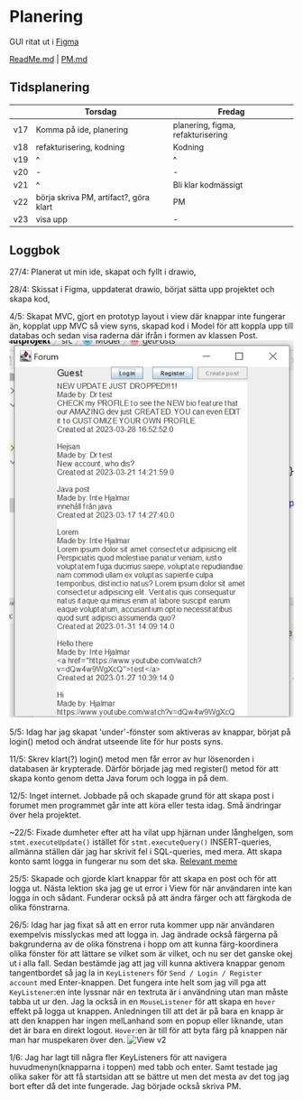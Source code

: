# Planering
GUI ritat ut i [Figma](https://www.figma.com/file/pUN0oFfNOED2i6mp0Zh7OZ/prg2-slutprojekt?node-id=0%3A1&t=55ccjZPlMn5sCcDZ-1)

[ReadMe.md](../ReadMe.md) | [PM.md](./PM.md) 

## Tidsplanering

|   | Torsdag  | Fredag  |
|---|---|---|
| v17  | Komma på ide, planering  | planering, figma, refakturisering  |
| v18  | refakturisering, kodning  | Kodning  |
| v19  | ^  | ^  |
| v20  | -  | -  |
| v21  | ^  | Bli klar kodmässigt  |
| v22  | börja skriva PM, artifact?, göra klart  | PM |
| v23  | visa upp  | -  |

## Loggbok

27/4: Planerat ut min ide, skapat och fyllt i drawio, 

28/4: Skissat i Figma, uppdaterat drawio, börjat sätta upp projektet och skapa kod, 

4/5: Skapat MVC, gjort en prototyp layout i view där knappar inte fungerar än, kopplat upp MVC så view syns,
 skapad kod i Model för att koppla upp till databas och sedan visa raderna där ifrån i formen av klassen Post.
![View](./images/ss1.jpg "View")

5/5: Idag har jag skapat 'under'-fönster som aktiveras av knappar, börjat på login() metod och 
ändrat utseende lite för hur posts syns. 

11/5: Skrev klart(?) login() metod men får error av hur lösenorden i databasen är krypterade. 
Därför började jag med register() metod för att skapa konto genom detta Java forum och logga in på dem. 

12/5: Inget internet. Jobbade på och skapade grund för att skapa post i forumet men programmet går 
inte att köra eller testa idag. Små ändringar över hela projektet. 

~22/5: Fixade dumheter efter att ha vilat upp hjärnan under långhelgen, som ```stmt.executeUpdate()``` istället för ```stmt.executeQuery()``` 
INSERT-queries, allmänna ställen där jag har skrivit fel i SQL-queries, med mera. 
Att skapa konto samt logga in fungerar nu som det ska. [Relevant meme](./images/meme.png)

25/5: Skapade och gjorde klart knappar för att skapa en post och för att logga ut. Nästa lektion ska jag 
ge ut error i View för när användaren inte kan logga in och sådant. 
Funderar också på att ändra färger och att färgkoda de olika fönstrarna. 

26/5: Idag har jag fixat så att en error ruta kommer upp när användaren exempelvis misslyckas med att logga in. 
Jag ändrade också färgerna på bakgrunderna av de olika fönstrena i hopp om att kunna färg-koordinera olika 
fönster för att lättare se vilket som är vilket, och nu ser det ganske okej ut i alla fall. 
Sedan bestämde jag att jag vill kunna aktivera knappar genom tangentbordet så jag la in ```KeyListeners```
för ```Send / Login / Register account``` med Enter-knappen. Det fungera inte helt som jag vill pga att 
```KeyListener```:en inte lyssnar när en textruta är i användning utan man måste tabba ut ur den. 
Jag la också in en ```MouseListener``` för att skapa en ```hover``` effekt på logga ut knappen. 
Anledningen till att det är på bara en knapp är att den knappen har ingen melLanhand som en popup eller liknande, 
utan det är bara en direkt logout. ```Hover```:en är till för att byta färg på knappen när man har 
muspekaren över den.
![View v2](./images/start.jpg "View v2")

1/6: Jag har lagt till några fler KeyListeners för att navigera huvudmenyn(knapparna i toppen) med tabb och enter. 
Samt testade jag olika saker för att få startsidan att se bättre ut men det mesta av det tog jag bort efter då det inte fungerade. 
Jag började också skriva PM. 
